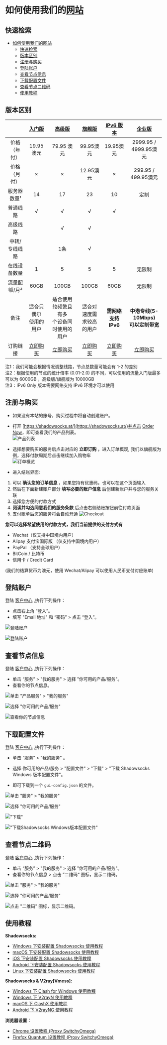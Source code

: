 # 如何使用我们的[网站](https://portal.shadowsocks.nl)

## 快速检索
- [如何使用我们的网站](#如何使用我们的网站)
  - [快速检索](#快速检索)
  - [版本区别](#版本区别)
  - [注册与购买](#注册与购买)
  - [登陆账户](#登陆账户)
  - [查看节点信息](#查看节点信息)
  - [下载配置文件](#下载配置文件)
  - [查看节点二维码](#查看节点二维码)
  - [使用教程](#使用教程)


## 版本区别
||[入门版](https://portal.shadowsocks.nl/cart.php?a=add&pid=33)|[高级版](https://portal.shadowsocks.nl/cart.php?a=add&pid=36)|[旗舰版](https://portal.shadowsocks.nl/cart.php?a=add&pid=34)|[IPv6 版本](https://portal.shadowsocks.nl/cart.php?a=add&pid=17)|[企业版](https://portal.shadowsocks.nl/cart.php?a=add&pid=9)|  
|:-:|:-:|:-:|:-:|:-:|:-:|
|价格（年付）|19.95 澳元|79.95 澳元|99.95澳元|19.95澳元|2999.95 / 4999.95澳元|
|价格（月付）|×|×|12.95澳元|×|299.95 / 499.95澳元|
|服务器数量¹|14|17|23|10|定制|
|普通线路|√|√|√|√||
|高级线路||√|√|||
|中转/专线线路||1条|√|||
|在线设备数量|1|5|5|5|无限制|
|流量配额/月²|60GB|100GB|100GB|60GB|无限制|
|备注|适合只偶尔<br />使用的用户|适合使用较频繁且有多<br />个设备同时使用的用户|适合对速度需<br />求较高的用户|**需网络支持IPv6**|**中港专线(5-10Mbps)<br />可以定制带宽**|
|订购链接|[立即购买](https://portal.shadowsocks.nl/cart.php?a=add&pid=33)|[立即购买](https://portal.shadowsocks.nl/cart.php?a=add&pid=34)|[立即购买](https://portal.shadowsocks.nl/cart.php?a=add&pid=36)|[立即购买](https://portal.shadowsocks.nl/cart.php?a=add&pid=17)|[立即购买](https://portal.shadowsocks.nl/cart.php?a=add&pid=9)|

注1：我们可能会根据情况调整线路，节点总数量可能会有 1-2 的差别  
注2：根据使用的节点的统计倍率 (0.01-2.0) 的不同，可以使用的流量入门版最多可以为 6000GB ，高级版/旗舰版为 10000GB  
注3：IPv6 Only 版本需要网络支持 IPv6 环境才可以使用

## 注册与购买

* 如果没有本站的账号，购买过程中将自动创建账户。
* 打开 [https://shadowsocks.at/](https://shadowsocks.at/)并点击 [Order Now](https://portal.shadowsocks.nl/link.php?id=5)，即可查看我们的产品列表。  
![产品列表](../assets/images/int-product-list.png)

* 选择想要购买的服务后点击对应的 **立即订购** ，进入订单概观, 我们以旗舰版为例，选择付款周期后点击继续加入购物车   
![订单概览](../assets/images/int-invoice-preview.png)  

* 进入结账界面:
1. 可以 **确认您的订单信息** ，如果您持有优惠码，也可以在这个页面输入
2. 然后在下面新建账户部分 **填写必要的账户信息** 后创建新账户并与您的服务关联
3. 选择您方便的付款方式
4. **阅读并勾选同意我们的服务条款** 后点击右侧结账按钮前往付款页面
5. 支付账单后您的服务将会自动开通
![Checkout](../assets/images/int-checkout.png)

**您可以选择希望使用的付款方式，我们当前提供的支付方式有**

- Wechat（仅支持中国境内用户）
- Alipay 支付宝国际版 （仅支持中国境内用户）
- PayPal （支持全球用户）
- BitCoin / 比特币
- 信用卡 / Credit Card  

(我们的结算货币为澳元，使用 Wechat/Alipay 可以使用人民币支付对应账单)

## 登陆账户
登陆 [客户中心](https://portal.shadowsocks.nl) ,执行下列操作：

* 点击右上角 “登入”。  
* 填写 "Email 地址" 和 “密码” > 点击 “登入”。  

![登陆账户](../assets/images/int-portal-index.png)  

![登陆账户](../assets/images/int-portal-login.png)

## 查看节点信息
登陆 [客户中心](https://portal.shadowsocks.nl) ,执行下列操作：  

- 单击 “服务” > "我的服务" > 选择 "你可用的产品/服务"。
- 查看你的节点信息。

![单击 "产品服务" > "我的服务"](../assets/images/int-portal-myservices.png)  

![选择 "你可用的产品/服务"](../assets/images/int-portal-servicespage.png)  

![查看你的节点信息](../assets/images/int-portal-productdetail.png)  

## 下载配置文件
登陆 [客户中心](https://portal.shadowsocks.nl) ,执行下列操作：

- 单击 “服务” > "我的服务" 。

- 选择 你可用的产品/服务 > "配置文件" > "下载" > "下载 Shadowsocks Windows 版本配置文件"。

- 即可下载到一个 `gui-config.json` 的文件。

![单击 "服务" > "我的服务"](../assets/images/int-portal-myservices.png)  

![选择 "你可用的产品/服务"](../assets/images/int-portal-servicespage.png)  

!["下载"](../assets/images/int-portal-dlconfig.png)

!["下载Shadowsocks Windows版本配置文件"](../assets/images/int-portal-dlconfig2.png)

## 查看节点二维码

登陆 [客户中心](https://portal.shadowsocks.nl) ,执行下列操作：

- 单击 “服务” > "我的服务" > 选择 "你可用的产品/服务"。
- 查看你的节点信息 > 点击 ”二维码“ 图标，显示二维码。

![单击 "服务" > "我的服务"](../assets/images/int-portal-myservices.png)  

![选择 "你可用的产品/服务"](../assets/images/int-portal-servicespage.png)  

![点击 "二维码" 图标，显示二维码。 ](../assets/images/int-portal-qrcode.png)

## 使用教程  
**Shadowsocks:**  
- [Windows 下安装配置 Shadowsocks 使用教程](../zh_CN/shadowsocks/windows-setup-guide.md)  
- [macOS 下安装配置 Shadowsocks 使用教程](../zh_CN/shadowsocks/macos-setup-guide.md)  
- [iOS 下安装配置 Shadowsocks 使用教程](../zh_CN/shadowsocks/ios-setup-guide.md)  
- [Android 下安装配置 Shadowsocks 使用教程](../zh_CN/shadowsocks/android-setup-guide.md)
- [Linux 下安装配置 Shadowsocks 使用教程](../zh_CN/shadowsocks/linux-setup-guide.md)

**Shadowsocks & V2ray[Vmess]:**
* [Windows 下 Clash for Windows 使用教程](../zh_CN/v2ray/clash-for-windows-setup-guide.md)
* [Windows 下 V2rayN 使用教程](../zh_CN/v2ray/v2ray-win-v2rayN.md)
* [macOS 下 ClashX 使用教程](../zh_CN/v2ray/clashx-macos-setup-guide.md)
* [Android 下 V2rayNG 使用教程](../zh_CN/v2ray/v2ray-android-v2rayNG.md)

**浏览器设置：**
- [Chrome 设置教程 (Proxy SwitchyOmega) ](../zh_CN/browser/chrome-setup-guide.md)
- [Firefox Quantum 设置教程 (Proxy SwitchyOmega)](../zh_CN/browser/firefox-setup-guide.md)
